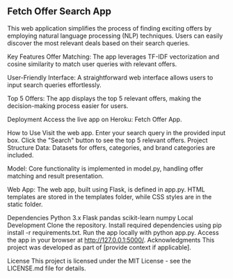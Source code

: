 ## Fetch Offer Search App
This web application simplifies the process of finding exciting offers by employing natural language processing (NLP) techniques. Users can easily discover the most relevant deals based on their search queries.

Key Features
Offer Matching: The app leverages TF-IDF vectorization and cosine similarity to match user queries with relevant offers.

User-Friendly Interface: A straightforward web interface allows users to input search queries effortlessly.

Top 5 Offers: The app displays the top 5 relevant offers, making the decision-making process easier for users.

Deployment
Access the live app on Heroku: Fetch Offer App.

How to Use
Visit the web app.
Enter your search query in the provided input box.
Click the "Search" button to see the top 5 relevant offers.
Project Structure
Data: Datasets for offers, categories, and brand categories are included.

Model: Core functionality is implemented in model.py, handling offer matching and result presentation.

Web App: The web app, built using Flask, is defined in app.py. HTML templates are stored in the templates folder, while CSS styles are in the static folder.

Dependencies
Python 3.x
Flask
pandas
scikit-learn
numpy
Local Development
Clone the repository.
Install required dependencies using pip install -r requirements.txt.
Run the app locally with python app.py.
Access the app in your browser at http://127.0.0.1:5000/.
Acknowledgments
This project was developed as part of [provide context if applicable].

License
This project is licensed under the MIT License - see the LICENSE.md file for details.
